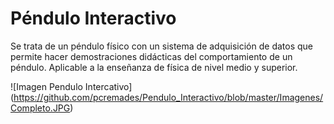 # Péndulo Interactivo
Se trata de un péndulo físico con un sistema de adquisición de datos que permite hacer demostraciones didácticas del comportamiento de un péndulo. Aplicable a la enseñanza de física de nivel medio y superior.

![Imagen Pendulo Intercativo]
(https://github.com/pcremades/Pendulo_Interactivo/blob/master/Imagenes/Completo.JPG)
